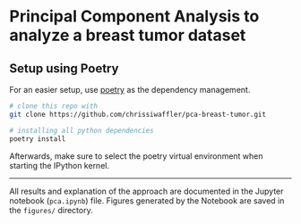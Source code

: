 # Principal Component Analysis to analyze a breast tumor dataset

## Setup using Poetry

For an easier setup, use [poetry](https://python-poetry.org/docs/) as the dependency management.

```bash
# clone this repo with 
git clone https://github.com/chrissiwaffler/pca-breast-tumor.git

# installing all python dependencies
poetry install
```

Afterwards, make sure to select the poetry virtual environment when starting the IPython kernel.

---

All results and explanation of the approach are documented in the Jupyter notebook (`pca.ipynb`) file.
Figures generated by the Notebook are saved in the `figures/` directory.
